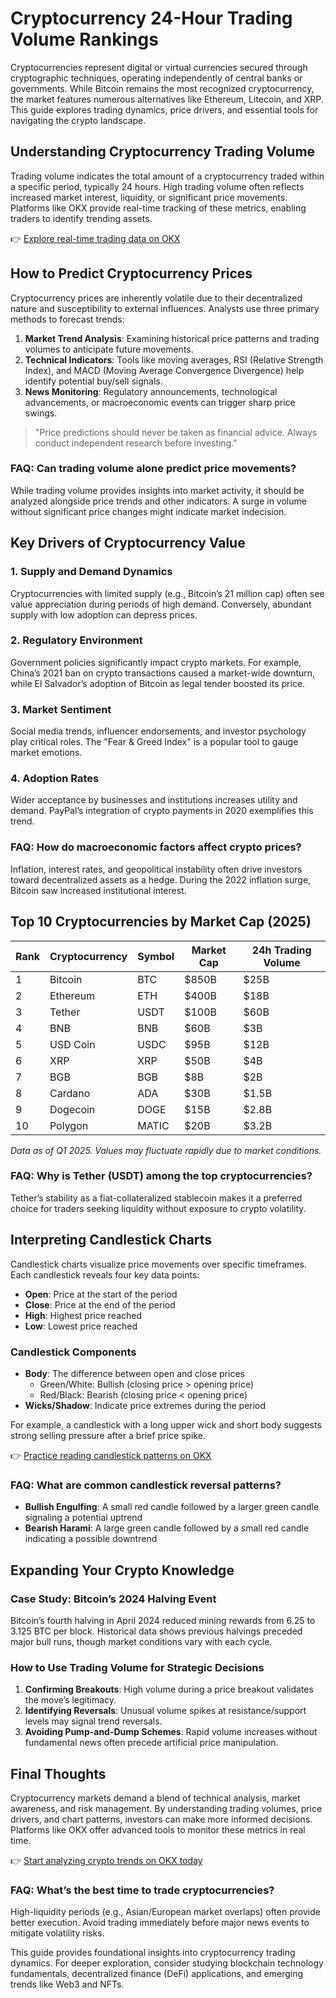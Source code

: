 # Cryptocurrency 24-Hour Trading Volume Rankings  

Cryptocurrencies represent digital or virtual currencies secured through cryptographic techniques, operating independently of central banks or governments. While Bitcoin remains the most recognized cryptocurrency, the market features numerous alternatives like Ethereum, Litecoin, and XRP. This guide explores trading dynamics, price drivers, and essential tools for navigating the crypto landscape.  

## Understanding Cryptocurrency Trading Volume  

Trading volume indicates the total amount of a cryptocurrency traded within a specific period, typically 24 hours. High trading volume often reflects increased market interest, liquidity, or significant price movements. Platforms like OKX provide real-time tracking of these metrics, enabling traders to identify trending assets.  

👉 [Explore real-time trading data on OKX](https://bit.ly/okx-bonus)  

## How to Predict Cryptocurrency Prices  

Cryptocurrency prices are inherently volatile due to their decentralized nature and susceptibility to external influences. Analysts use three primary methods to forecast trends:  

1. **Market Trend Analysis**: Examining historical price patterns and trading volumes to anticipate future movements.  
2. **Technical Indicators**: Tools like moving averages, RSI (Relative Strength Index), and MACD (Moving Average Convergence Divergence) help identify potential buy/sell signals.  
3. **News Monitoring**: Regulatory announcements, technological advancements, or macroeconomic events can trigger sharp price swings.  

> "Price predictions should never be taken as financial advice. Always conduct independent research before investing."  

### FAQ: Can trading volume alone predict price movements?  
While trading volume provides insights into market activity, it should be analyzed alongside price trends and other indicators. A surge in volume without significant price changes might indicate market indecision.  

## Key Drivers of Cryptocurrency Value  

### 1. Supply and Demand Dynamics  
Cryptocurrencies with limited supply (e.g., Bitcoin’s 21 million cap) often see value appreciation during periods of high demand. Conversely, abundant supply with low adoption can depress prices.  

### 2. Regulatory Environment  
Government policies significantly impact crypto markets. For example, China’s 2021 ban on crypto transactions caused a market-wide downturn, while El Salvador’s adoption of Bitcoin as legal tender boosted its price.  

### 3. Market Sentiment  
Social media trends, influencer endorsements, and investor psychology play critical roles. The "Fear & Greed Index" is a popular tool to gauge market emotions.  

### 4. Adoption Rates  
Wider acceptance by businesses and institutions increases utility and demand. PayPal’s integration of crypto payments in 2020 exemplifies this trend.  

### FAQ: How do macroeconomic factors affect crypto prices?  
Inflation, interest rates, and geopolitical instability often drive investors toward decentralized assets as a hedge. During the 2022 inflation surge, Bitcoin saw increased institutional interest.  

## Top 10 Cryptocurrencies by Market Cap (2025)  

| Rank | Cryptocurrency | Symbol | Market Cap | 24h Trading Volume |  
|------|----------------|--------|------------|--------------------|  
| 1    | Bitcoin        | BTC    | $850B      | $25B               |  
| 2    | Ethereum       | ETH    | $400B      | $18B               |  
| 3    | Tether         | USDT   | $100B      | $60B               |  
| 4    | BNB            | BNB    | $60B       | $3B                |  
| 5    | USD Coin       | USDC   | $95B       | $12B               |  
| 6    | XRP            | XRP    | $50B       | $4B                |  
| 7    | BGB            | BGB    | $8B        | $2B                |  
| 8    | Cardano        | ADA    | $30B       | $1.5B              |  
| 9    | Dogecoin       | DOGE   | $15B       | $2.8B              |  
| 10   | Polygon        | MATIC  | $20B       | $3.2B              |  

*Data as of Q1 2025. Values may fluctuate rapidly due to market conditions.*  

### FAQ: Why is Tether (USDT) among the top cryptocurrencies?  
Tether’s stability as a fiat-collateralized stablecoin makes it a preferred choice for traders seeking liquidity without exposure to crypto volatility.  

## Interpreting Candlestick Charts  

Candlestick charts visualize price movements over specific timeframes. Each candlestick reveals four key data points:  
- **Open**: Price at the start of the period  
- **Close**: Price at the end of the period  
- **High**: Highest price reached  
- **Low**: Lowest price reached  

### Candlestick Components  
- **Body**: The difference between open and close prices  
  - Green/White: Bullish (closing price > opening price)  
  - Red/Black: Bearish (closing price < opening price)  
- **Wicks/Shadow**: Indicate price extremes during the period  

For example, a candlestick with a long upper wick and short body suggests strong selling pressure after a brief price spike.  

👉 [Practice reading candlestick patterns on OKX](https://bit.ly/okx-bonus)  

### FAQ: What are common candlestick reversal patterns?  
- **Bullish Engulfing**: A small red candle followed by a larger green candle signaling a potential uptrend  
- **Bearish Harami**: A large green candle followed by a small red candle indicating a possible downtrend  

## Expanding Your Crypto Knowledge  

### Case Study: Bitcoin’s 2024 Halving Event  
Bitcoin’s fourth halving in April 2024 reduced mining rewards from 6.25 to 3.125 BTC per block. Historical data shows previous halvings preceded major bull runs, though market conditions vary with each cycle.  

### How to Use Trading Volume for Strategic Decisions  
1. **Confirming Breakouts**: High volume during a price breakout validates the move’s legitimacy.  
2. **Identifying Reversals**: Unusual volume spikes at resistance/support levels may signal trend reversals.  
3. **Avoiding Pump-and-Dump Schemes**: Rapid volume increases without fundamental news often precede artificial price manipulation.  

## Final Thoughts  

Cryptocurrency markets demand a blend of technical analysis, market awareness, and risk management. By understanding trading volumes, price drivers, and chart patterns, investors can make more informed decisions. Platforms like OKX offer advanced tools to monitor these metrics in real time.  

👉 [Start analyzing crypto trends on OKX today](https://bit.ly/okx-bonus)  

### FAQ: What’s the best time to trade cryptocurrencies?  
High-liquidity periods (e.g., Asian/European market overlaps) often provide better execution. Avoid trading immediately before major news events to mitigate volatility risks.  

This guide provides foundational insights into cryptocurrency trading dynamics. For deeper exploration, consider studying blockchain technology fundamentals, decentralized finance (DeFi) applications, and emerging trends like Web3 and NFTs.
